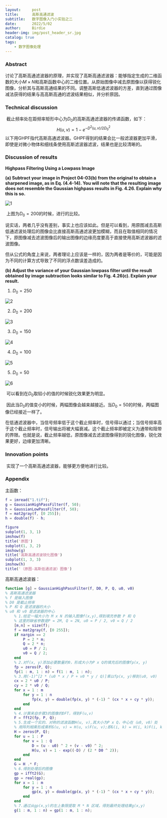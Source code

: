 ```yaml
---
layout:     post
title:      高斯高通滤波
subtitle:   数字图像入门小实验之二
date:       2022/5/02
author:     Birdie
header-img: img/post_header_sr.jpg
catalog: true
tags:
    - 数字图像处理
---
```


### Abstract

​		讨论了高斯高通滤波器的原理，并实现了高斯高通滤波器：能够指定生成的二维函数的大小$M\times N$和高斯函数中心的二维位置。从原始图像中减去原图像以获得锐化图像，分析其与高斯高通结果的不同。调整高斯低通滤波器的方差，直到通过图像减法获得的结果与高高斯高通的滤波结果相似，并分析原因。


### Technical discussion

​		截止频率处在距频率矩形中心为$D_0$的高斯高通滤波器的传递函数，如下：
$$
H(u,v)=1-e^{-D^2(u,v)/2D_0^2}
$$
​		以下用GHPF指代高斯高通滤波器。GHPF得到的结果会比一般滤波器更加平滑，即使是对微小物体和细线条使用高斯滤波器滤波，结果也是比较清晰的。



### Discussion of results

**Highpass Filtering Using a Lowpass Image**

**(a) Subtract your image in Project 04-03(b) from the original to obtain a sharpened image, as in Eq. (4.4-14). You will note that the resulting image does not resemble the Gaussian highpass results in Fig. 4.26. Explain why this is so.**

![1]({{site.url}}/img/2022-5-02-高斯高通滤波/1.png)

​		上图为$D_0=200$的时候，进行的比较。

​		说实话，两者几乎没有差别，事实上也应该如此。但是可以看到，用原图减去高斯低通滤波处理后的图像会比直接高斯高通滤波更加模糊，而且在取值相同的情况下，原图像减去滤波图像后的输出图像的边缘亮度要高于直接使用高斯滤波器的滤波图像。

​		但从公式的角度上来说，两者理论上应该是一样的，因为两者是等价的，可能是因为不同的计算方式导致了不同的浮点数误差造成的。



**(b) Adjust the variance of your Gaussian lowpass filter until the result obtained by image subtraction looks similar to Fig. 4.26(c). Explain your result.**

1. $D_0=250$

![2]({{site.url}}/img/2022-5-02-高斯高通滤波/2.png)

2. $D_0=200$

![3]({{site.url}}/img/2022-5-02-高斯高通滤波/3.png)

3. $D_0=150$

![4]({{site.url}}/img/2022-5-02-高斯高通滤波/4.png)

4. $D_0=100$

![5]({{site.url}}/img/2022-5-02-高斯高通滤波/5.png)

5. $D_0=50$

![6]({{site.url}}/img/2022-5-02-高斯高通滤波/6.png)

​		可以看到在$D_0$取较小的值的时候锐化效果更为明显。

​		因此当$D_0$的值变小的时候，两幅图像会越来越接近。当$D_0=50$的时候，两幅图像已经接近一样了。

​		在低通滤波器中，当信号频率低于这个截止频率时，信号得以通过；当信号频率高于这个截止频率时，信号输出将被大幅衰减。这个截止频率即被定义为通带和阻带的界限。也就是说，截止频率越低，原图像减去滤波图像得到的锐化图像，锐化效果更好，边缘更加清晰。



### Innovation points

​		实现了一个高斯高通滤波器，能够更方便地进行比较。


### Appendix

主函数：

```matlab
f = imread("1.tif");
g = GaussianHighPassFilter(f, 50);
h = GaussianLowPassFilter(f, 50);
f = mat2gray(f, [0 255]);
h = double(f) - h;

figure
subplot(1, 3, 1)
imshow(f)
title('原图')
subplot(1, 3, 2)
imshow(g)
title('高斯高通滤波锐化图像')
subplot(1, 3, 3)
imshow(h)
title('（原图-高斯低通滤波）图像')
```

高斯高通滤波器：

```matlab
function [g] = GaussianHighPassFilter(f, D0, P, Q, u0, v0)
% 高斯高通滤波器
% f 是输入图像
% D0 是截止频率
% P 和 Q 是滤波器的大小
% u0 和 v0 是滤波器的中心
    % 1.给定一幅大小为 M x N 的输入图像f(x,y),得到填充参数 P 和 Q
    % 这里的缺省参数是P = 2M, Q = 2N, u0 = P / 2, v0 = Q / 2
    [m,n] = size(f);
    f = mat2gray(f, [0 255]);
    if nargin == 2
        P = 2 * m;
        Q = 2 * n;
        u0 = P / 2;
        v0 = Q / 2;
    end
    % 2.对f(x, y)添加必要数量的0，形成大小为P x Q的填充后的图像fp(x, y)
    fp = zeros(P, Q);
    fp(1 : m, 1 : n) = f(1 : m, 1 : n);
    % 3.用(-1)^[2 * (u0 * x / P + v0 * y / Q)]乘以fp(x, y)移到(u0, v0)
    cx = 2 * u0 / P;
    cy = 2 * v0 / Q;
    for x = 1 : m
        for y = 1 : n
            fp(x, y) = double(fp(x, y) * (-1) ^ (cx * x + cy * y));
        end
    end
    % 4.计算来自步骤3的图像的DFT，得到F(u,v)
    F = fft2(fp, P, Q);
    % 5.生成一个实的、对称的滤波函数H(u, v),其大小为P x Q，中心在（u0, v0）处
    % 用阵列相乘形成乘积G(u, v) = H(u, v)F(u, v);即G(i, k) = H(i, k)F(i, k)
    H = zeros(P, Q);
    for u = 1 : P
        for v = 1 : Q
            D = (u - u0) ^ 2 + (v - v0) ^ 2;
            H(u, v) = 1 - exp((-D) / (2 * D0 ^ 2));
        end
    end
    G = H .* F;
    % 6.得到处理后的图像
    gp = ifft2(G); 
    gp = real(gp);
    for x = 1 : m
        for y = 1 : n 
            gp(x, y) = double(gp(x, y) * (-1) ^ (cx * x + cy * y));
        end
    end
    % 7.通过从gp(x,y)的左上象限提取 M * N 区域，得到最终处理结果g(x,y)
    g(1 : m, 1 : n) = gp(1 : m, 1 : n);
```

